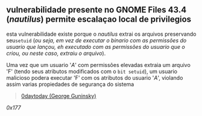 ## vulnerabilidade presente no GNOME Files 43.4 (_nautilus_) permite escalaçao local de privilegios  

esta vulnerabilidade existe porque o *nautilus* extrai os arquivos preservando seu`setuid` (*ou seja, em vez de executar o binario com as permissões do usuario que lançou, eh executado com as permissões do usuario que o criou, ou neste caso, extraiu o arquivo*). 

Uma vez que um usuario '_A_' com permissões elevadas extraia um arquivo 'F' (tendo seus atributos modificados com o `bit setuid`), um usuario malicioso podera executar 'F' com os atributos do usuario '_A_', violando assim varias propiedades de segurança do sistema




> [0daytoday (George Guninsky)](https://0day.today/exploit/38962)


*0x177*
